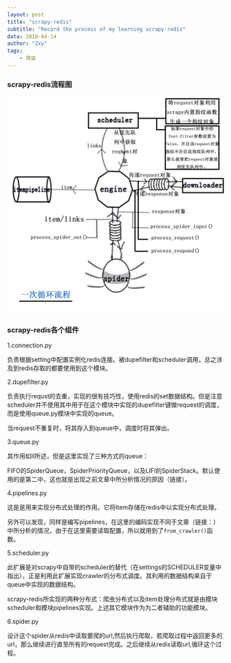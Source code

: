 ```yaml
---
layout: post
title: "scrapy-redis"
subtitle: "Record the process of my learning scrapy-redis"
data: 2018-04-14
author: "Zxy"
tags:
    - 爬虫
---
```


### scrapy-redis流程图

<img src="/assets/scrapy_redis.png">

### scrapy-redis各个组件

1.connection.py

负责根据setting中配置实例化redis连接。被dupefilter和scheduler调用，总之涉及到redis存取的都要使用到这个模块。

2.dupefilter.py

负责执行requst的去重，实现的很有技巧性，使用redis的set数据结构。但是注意scheduler并不使用其中用于在这个模块中实现的dupefilter键做request的调度，而是使用queue.py模块中实现的queue。

当request不重复时，将其存入到queue中，调度时将其弹出。

3.queue.py

其作用如II所述，但是这里实现了三种方式的queue：

FIFO的SpiderQueue，SpiderPriorityQueue，以及LIFI的SpiderStack。默认使用的是第二中，这也就是出现之前文章中所分析情况的原因（链接）。

4.pipelines.py

这是是用来实现分布式处理的作用。它将Item存储在redis中以实现分布式处理。

另外可以发现，同样是编写pipelines，在这里的编码实现不同于文章（链接：）中所分析的情况，由于在这里需要读取配置，所以就用到了`from_crawler()`函数。

5.scheduler.py

此扩展是对scrapy中自带的scheduler的替代（在settings的SCHEDULER变量中指出），正是利用此扩展实现crawler的分布式调度。其利用的数据结构来自于queue中实现的数据结构。

scrapy-redis所实现的两种分布式：爬虫分布式以及item处理分布式就是由模块scheduler和模块pipelines实现。上述其它模块作为为二者辅助的功能模块。

6.spider.py

设计这个spider从redis中读取要爬的url,然后执行爬取，若爬取过程中返回更多的url，那么继续进行直至所有的request完成。之后继续从redis读取url,循环这个过程。